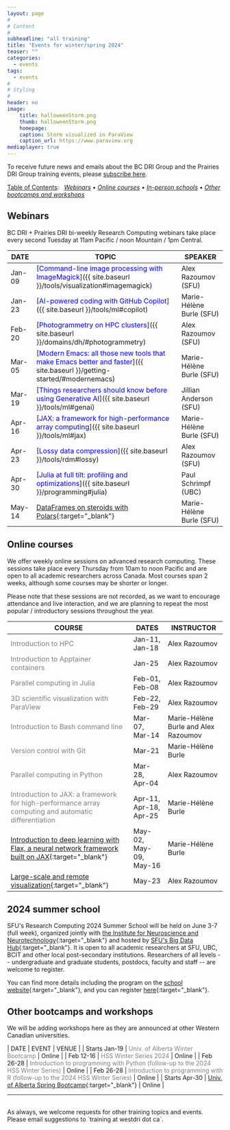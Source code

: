 ```yaml
---
layout: page
#
# Content
#
subheadline: "all training"
title: "Events for winter/spring 2024"
teaser: ""
categories:
  - events
tags:
  - events
#
# Styling
#
header: no
image:
    title: halloweenStorm.png
    thumb: halloweenStorm.png
    homepage:
    caption: Storm visualized in ParaView
    caption_url: https://www.paraview.org
mediaplayer: true
---
```


<!-- deployment status https://github.com/WestGrid/trainingMaterials/actions -->

To receive future news and emails about the BC DRI Group and the Prairies DRI Group training events, please
[subscribe here](/contact).

<!-- Going forward, this new list will be our primary way to reach academic researchers in Western Canada (and -->
<!-- elsewhere). -->


[Table of Contents](#table-of-contents):
&nbsp;
[<em>Webinars</em>](#webinars)
• [<em>Online courses</em>](#online-courses)
• [<em>In-person schools</em>](#schools)
• [<em>Other bootcamps and workshops</em>](#bootcamps)
<!-- • [<em>Humanities and social sciences training</em>](#dh) -->







## Webinars

BC DRI + Prairies DRI bi-weekly Research Computing webinars take place every second Tuesday at 11am Pacific /
noon Mountain / 1pm Central.

<!-- Webinar registration will open in early September. -->

<!-- For *upcoming webinars*, click the linked title to see more details or to register. For *past -->
<!-- sessions*, click on the title to view recordings and slides. -->

| DATE | TOPIC | SPEAKER |
| ------------- | --------------- | ----------------- |
| Jan-09 | [<span style="color:blue">Command-line image processing with ImageMagick</span>]({{ site.baseurl }}/tools/visualization#imagemagick) | Alex Razoumov (SFU) |
| Jan-23 | [<span style="color:blue">AI-powered coding with GitHub Copilot</span>]({{ site.baseurl }}/tools/ml#copilot) | Marie-Hélène Burle (SFU) |
| Feb-20 | [<span style="color:blue">Photogrammetry on HPC clusters</span>]({{ site.baseurl }}/domains/dh/#photogrammetry) | Alex Razoumov (SFU) | <!-- Marie away this week -->
| Mar-05 | [<span style="color:blue">Modern Emacs: all those new tools that make Emacs better and faster</span>]({{ site.baseurl }}/getting-started/#modernemacs) | Marie-Hélène Burle (SFU) |
| Mar-19 | [<span style="color:blue">Things researchers should know before using Generative AI</span>]({{ site.baseurl }}/tools/ml#genai) | Jillian Anderson (SFU) |
| Apr-16 | [<span style="color:blue">JAX: a framework for high-performance array computing</span>]({{ site.baseurl }}/tools/ml#jax) | Marie-Hélène Burle (SFU) |
| Apr-23 | [<span style="color:blue">Lossy data compression</span>]({{ site.baseurl }}/tools/rdm#lossy) | Alex Razoumov (SFU) | <!-- topological or ML -->
| Apr-30 | [<span style="color:blue">Julia at full tilt: profiling and optimizations</span>]({{ site.baseurl }}/programming#julia) | Paul Schrimpf (UBC) |
| May-14 | [DataFrames on steroids with Polars](https://docs.google.com/forms/d/e/1FAIpQLSc--pLr5a3_BsfDV2gyjMjj7kPsnFNCHadgQo2xIcqw63sKdw/viewform){:target="_blank"} | Marie-Hélène Burle (SFU) |

<!-- | May-28 | -- | TBC | -->

<!-- Original title: Using large-language models (LLMs) for writing proposals and other research documents -->

<!-- | TBA | [Emacs](){:target="_blank"} |  | -->
<!-- | Feb-13 | HSS Winter Series week | | -->

<!-- ACTION ask Sarah Huber's SO -->
<!-- webinar ideas https://docs.google.com/document/d/15e2zc_f4lQ7HalWF12QyESSOV7zlsthgqI3mVffcKwM -->

<!-- [text](link){:target="_blank"} -->
<!-- | Apr-25 | Cybersecurity webinar (TBC) | - | -->
<!-- Belaid: It will be about the introduction to actual bigdata and its ecosystem, including Hadoop and Spark. -->

<!-- Apr-03 - Marie's training meeting in Ontario -->









<a name="courses"></a>
## Online courses

We offer weekly online sessions on advanced research computing. These sessions take place every Thursday from
10am to noon Pacific and are open to all academic researchers across Canada. Most courses span 2 weeks,
although some courses may be shorter or longer.

Please note that these sessions are not recorded, as we want to encourage attendance and live interaction, and
we are planning to repeat the most popular / introductory sessions throughout the year.

| COURSE | DATES | INSTRUCTOR |
| ------------- | --------------- | ----------------- |
| <span style="color:gray">Introduction to HPC</span> | Jan-11, Jan-18 | Alex Razoumov |
| <span style="color:gray">Introduction to Apptainer containers</span> | Jan-25 | Alex Razoumov |
| <span style="color:gray">Parallel computing in Julia</span> | Feb-01, Feb-08 | Alex Razoumov |
| <span style="color:gray">3D scientific visualization with ParaView</span> | Feb-22, Feb-29 | Alex Razoumov |
| <span style="color:gray">Introduction to Bash command line</span> | Mar-07, Mar-14 | Marie-Hélène Burle and Alex Razoumov |
| <span style="color:gray">Version control with Git</span> | Mar-21 | Marie-Hélène Burle |
| <span style="color:gray">Parallel computing in Python</span> | Mar-28, Apr-04 | Alex Razoumov |
| <span style="color:gray">Introduction to JAX: a framework for high-performance array computing and automatic differentiation</span> | Apr-11, Apr-18, Apr-25 | Marie-Hélène Burle |
| [Introduction to deep learning with Flax, a neural network framework built on JAX](https://docs.google.com/forms/d/e/1FAIpQLSd2jl7Mk7T3UAXnAKJtyCkUfZNpY51Zm9aPNXfwu07yvbCS8A/viewform){:target="_blank"} | May-02, May-09, May-16 | Marie-Hélène Burle |
| [Large-scale and remote visualization](https://docs.google.com/forms/d/e/1FAIpQLSdfGvqCEc9orL5moMdN6ET1eh7SDjRmilRDfjCHDWJHo655PQ/viewform){:target="_blank"} | May-23 | Alex Razoumov |


<!-- Apr-04 - I'll be teaching on my own (Marie will be flying back from Toronto) -->







<!-- Part 1: JAX fundamentals (3 weeks) -->
<!--         - week 1: intro to JAX (why JAX, relation to NumPy) -->
<!--         - week 2: JIT and AD -->
<!--         - week 3: Pytrees and parallel execution -->
<!-- Part 2: Deep learning with JAX and Flax (3 weeks) -->
<!--         - week 1: intro to deep learning and Flax -->
<!--         - week 2: Flax fundamentals -->
<!--         - week 3: Data preprocessing and training techniques, and Parallel training -->

<!-- | HSS Winter Series week | Feb-15 | | -->









<!-- <a name="commons"></a> -->
<!-- ## SFU / UBC Research Commons workshops -->

<!-- This fall the SFU workshops will be taught in-person, and the UBC workshops will be online via Zoom. To -->
<!-- register, click on an event in the 3rd or 4th column. Students, staff and faculty are all welcome to attend. -->







<a name="schools"></a>
## 2024 summer school

SFU's Research Computing 2024 Summer School will be held on June 3-7 (full week), organized jointly with [the
Institute for Neuroscience and Neurotechnology](https://www.sfu.ca/neuro-institute.html){:target="_blank"} and
hosted by [SFU's Big Data Hub](https://www.sfu.ca/big-data.html){:target="_blank"}. It is open to all academic
researchers at SFU, UBC, BCIT and other local post-secondary institutions. Researchers of all levels --
undergraduate and graduate students, postdocs, faculty and staff -- are welcome to register.

You can find more details including the program on the [school
website](https://rcss24.netlify.app/){:target="_blank"}, and you can register
[here](https://www.eventbrite.ca/e/881514191677){:target="_blank"}.









<a name="bootcamps"></a>
## Other bootcamps and workshops

We will be adding workshops here as they are announced at other Western Canadian universities.

| DATE | EVENT | VENUE |
| Starts Jan-19 | <span style="color:gray">Univ. of Alberta Winter Bootcamp</span> | Online |
| Feb 12-16 | <span style="color:gray">HSS Winter Series 2024</span> | Online |
| Feb 26-28 | <span style="color:gray">Introduction to programming with Python (follow-up to the 2024 HSS Winter Series)</span> | Online |
| Feb 26-28 | <span style="color:gray">Introduction to programming with R (follow-up to the 2024 HSS Winter Series)</span> | Online |
| Starts Apr-30 | [Univ. of Alberta Spring Bootcamp](https://www.ualberta.ca/information-services-and-technology/news/2024/spring-research-computing-bootcamp-2024.html){:target="_blank"} | Online |



<!-- watch https://www.ualberta.ca/information-services-and-technology/research-computing -->






<!-- <a name="dh"></a> -->
<!-- ## Humanities and social sciences training -->

<!-- | DATE | EVENT | VENUE | -->
<!-- | Feb-14 to Feb-17 | [HSS Winter Series](https://hss23.netlify.app){:target="_blank"} | online | -->
<!-- | June 5-9 and 12-16 | [DHSI](https://dhsi.org){:target="_blank"} <br> (Digital Humanities Summer Institute) | TBC | -->











---

<br>
As always, we welcome requests for other training topics and events. Please email suggestions to `training at
westdri dot ca`.

<!-- [text](link){:target="_blank"} -->
